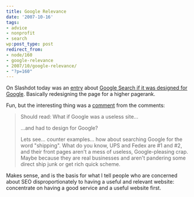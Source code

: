 ```yaml
---
title: Google Relevance
date: '2007-10-16'
tags:
- advice
- nonprofit
- search
wp:post_type: post
redirect_from:
- node/160
- google-relevance
- 2007/10/google-relevance/
- "?p=160"
---
```


On Slashdot today was an [entry](http://slashdot.org/article.pl?sid=07/10/16/135209) about [Google Search if it was designed for Google](http://www.meangene.com/google/design_for_google.html). Basically redesigning the page for a higher pagerank.

Fun, but the interesting thing was a [comment](http://slashdot.org/comments.pl?sid=329457&cid=20998511) from the comments:

>
>
> Should read: What if Google was a useless site...
>
> ...and had to design for Google?
>
> Lets see... counter examples... how about searching Google for the word "shipping". What do you know, UPS and Fedex are #1 and #2, and their front pages aren't a mess of useless, Google-pleasing crap. Maybe because they are real businesses and aren't pandering some direct ship junk or get rich quick scheme.
>
>

Makes sense, and is the basis for what I tell people who are concerned about SEO disproportionately to having a useful and relevant website: concentrate on having a good service and a useful website first.

